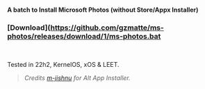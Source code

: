 #### A batch to Install Microsoft Photos (without Store/Appx Installer)

### [Download](https://github.com/gzmatte/ms-photos/releases/download/1/ms-photos.bat

</br> 

Tested in 22h2, KernelOS, xOS & LEET.


> _Credits [m-jishnu](https://github.com/m-jishnu/alt-app-installer) for Alt App Installer._
